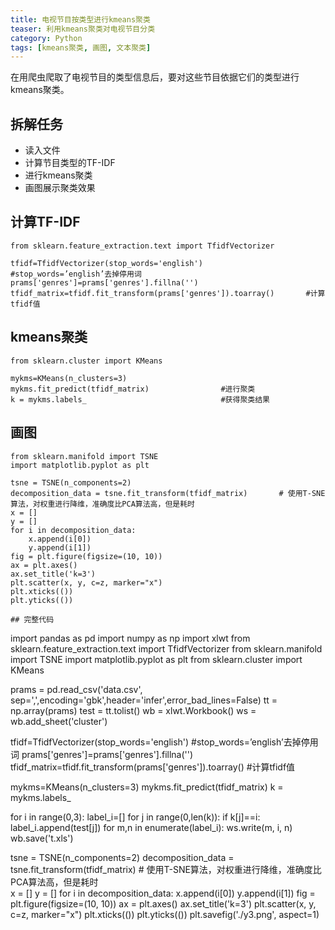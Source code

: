 ```yaml
---
title: 电视节目按类型进行kmeans聚类
teaser: 利用kmeans聚类对电视节目分类
category: Python
tags: [kmeans聚类, 画图, 文本聚类]
---
```


在用爬虫爬取了电视节目的类型信息后，要对这些节目依据它们的类型进行kmeans聚类。

## 拆解任务
* 读入文件
* 计算节目类型的TF-IDF
* 进行kmeans聚类
* 画图展示聚类效果

## 计算TF-IDF
```
from sklearn.feature_extraction.text import TfidfVectorizer

tfidf=TfidfVectorizer(stop_words='english')                   #stop_words=’english’去掉停用词
prams['genres']=prams['genres'].fillna('')
tfidf_matrix=tfidf.fit_transform(prams['genres']).toarray()       #计算tfidf值
```

## kmeans聚类
```
from sklearn.cluster import KMeans

mykms=KMeans(n_clusters=3)
mykms.fit_predict(tfidf_matrix)                #进行聚类
k = mykms.labels_                              #获得聚类结果
```

## 画图
```
from sklearn.manifold import TSNE
import matplotlib.pyplot as plt

tsne = TSNE(n_components=2)
decomposition_data = tsne.fit_transform(tfidf_matrix)       # 使用T-SNE算法，对权重进行降维，准确度比PCA算法高，但是耗时    
x = []
y = []
for i in decomposition_data:
    x.append(i[0])
    y.append(i[1])
fig = plt.figure(figsize=(10, 10))
ax = plt.axes()
ax.set_title('k=3')
plt.scatter(x, y, c=z, marker="x")
plt.xticks(())
plt.yticks(())

## 完整代码
```
import pandas as pd
import numpy as np
import xlwt
from sklearn.feature_extraction.text import TfidfVectorizer
from sklearn.manifold import TSNE
import matplotlib.pyplot as plt
from sklearn.cluster import KMeans

prams = pd.read_csv('data.csv', sep=',',encoding='gbk',header='infer',error_bad_lines=False)
tt = np.array(prams)
test = tt.tolist()
wb = xlwt.Workbook()
ws = wb.add_sheet('cluster')

tfidf=TfidfVectorizer(stop_words='english')                   #stop_words=’english’去掉停用词
prams['genres']=prams['genres'].fillna('') 
tfidf_matrix=tfidf.fit_transform(prams['genres']).toarray()       #计算tfidf值

mykms=KMeans(n_clusters=3)
mykms.fit_predict(tfidf_matrix)
k = mykms.labels_

for i in range(0,3):
    label_i=[]
    for j in range(0,len(k)):
        if k[j]==i:
            label_i.append(test[j])
    for m,n in enumerate(label_i):
        ws.write(m, i, n)
        wb.save('t.xls')

tsne = TSNE(n_components=2)
decomposition_data = tsne.fit_transform(tfidf_matrix)       # 使用T-SNE算法，对权重进行降维，准确度比PCA算法高，但是耗时    
x = []
y = []
for i in decomposition_data:
    x.append(i[0])
    y.append(i[1])
fig = plt.figure(figsize=(10, 10))
ax = plt.axes()
ax.set_title('k=3')
plt.scatter(x, y, c=z, marker="x")
plt.xticks(())
plt.yticks(())
plt.savefig('./y3.png', aspect=1)
```

